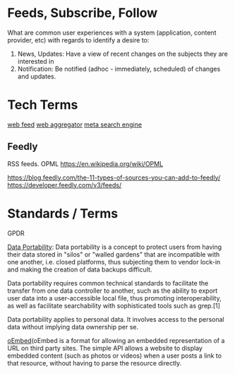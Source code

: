 # Feeds, Subscribe, Follow

What are common user experiences with a system (application, content provider, etc) with regards to identify a desire to:
1. News, Updates: Have a view of recent changes on the subjects they are interested in
1. Notification: Be notified (adhoc - immediately, scheduled) of changes and updates.


# Tech Terms
[web feed](https://en.wikipedia.org/wiki/Web_feed)
[web aggregator](https://en.wikipedia.org/wiki/News_aggregator)
[meta search engine](https://en.wikipedia.org/wiki/Metasearch_engine)

## Feedly
RSS feeds.
OPML https://en.wikipedia.org/wiki/OPML

https://blog.feedly.com/the-11-types-of-sources-you-can-add-to-feedly/
https://developer.feedly.com/v3/feeds/

# Standards / Terms

GPDR

[Data Portability](https://en.wikipedia.org/wiki/Data_portability): Data portability is a concept to protect users from having their data stored in "silos" or "walled gardens" that are incompatible with one another, i.e. closed platforms, thus subjecting them to vendor lock-in and making the creation of data backups difficult.

Data portability requires common technical standards to facilitate the transfer from one data controller to another, such as the ability to export user data into a user-accessible local file, thus promoting interoperability, as well as facilitate searchability with sophisticated tools such as grep.[1]

Data portability applies to personal data. It involves access to the personal data without implying data ownership per se.

[oEmbed](https://oembed.com/)(oEmbed is a format for allowing an embedded representation of a URL on third party sites. The simple API allows a website to display embedded content (such as photos or videos) when a user posts a link to that resource, without having to parse the resource directly.
